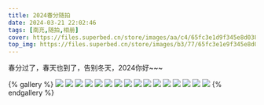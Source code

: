 ```yaml
---
title: 2024春分随拍
date: 2024-03-21 22:02:46
tags: [南充,随拍,相册]
cover: https://files.superbed.cn/store/images/aa/c4/65fc3e1d9f345e8d0383aac4.webp
top_img: https://files.superbed.cn/store/images/b3/77/65fc3e1e9f345e8d0383b377.webp
---
```


春分过了，春天也到了，告别冬天，2024你好~~~

{% gallery %}
![](https://pic.imgdb.cn/item/65fc3e1c9f345e8d0383a56a.webp)
![](https://pic.imgdb.cn/item/65fc3e1c9f345e8d0383a66a.webp)
![](https://pic.imgdb.cn/item/65fc3e1c9f345e8d0383a74d.webp)
![](https://pic.imgdb.cn/item/65fc3e1c9f345e8d0383a80f.webp)
![](https://pic.imgdb.cn/item/65fc3e1c9f345e8d0383a994.webp)
![](https://pic.imgdb.cn/item/65fc3e1d9f345e8d0383aac4.webp)
![](https://pic.imgdb.cn/item/65fc3e1d9f345e8d0383abd7.webp)
![](https://pic.imgdb.cn/item/65fc3e1d9f345e8d0383ac8e.webp)
![](https://pic.imgdb.cn/item/65fc3e1e9f345e8d0383b163.webp)
![](https://pic.imgdb.cn/item/65fc3e1e9f345e8d0383b24b.webp)
![](https://pic.imgdb.cn/item/65fc3e1e9f345e8d0383b2fc.webp)
![](https://pic.imgdb.cn/item/65fc3e1e9f345e8d0383b377.webp)
![](https://pic.imgdb.cn/item/65fc3e1e9f345e8d0383b5fb.webp)
![](https://pic.imgdb.cn/item/65fc3e1e9f345e8d0383b695.webp)
![](https://pic.imgdb.cn/item/65fc3e1e9f345e8d0383b79c.webp)
![](https://pic.imgdb.cn/item/65fc3e1e9f345e8d0383b86a.webp)
{% endgallery %}

